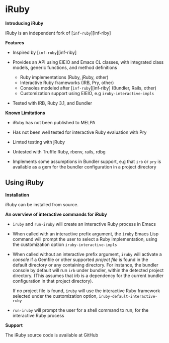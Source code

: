 iRuby
=====

**Introducing iRuby**

iRuby is an independent fork of [`inf-ruby`][inf-riby]

**Features**

* Inspired by [`inf-ruby`][inf-riby]

* Provides an API using EIEIO and Emacs CL classes, with integrated
  class models, generic functions, and method definitions

    * Ruby implementations (Ruby, jRuby, other)
    * Interactive Ruby frameworks (IRB, Pry, other)
    * Consoles modeled after [`inf-ruby`][inf-riby] (Bundler, Rails, other)
    * Customization support using EIEIO, e.g `iruby-interactive-impls`

* Tested with IRB, Ruby 3.1, and Bundler

**Known Limitations**

* iRuby has not been published to MELPA

* Has not been well tested for interactive Ruby evaluation with Pry

* Limted testing with jRuby

* Untested with Truffle Ruby, rbenv, rails, rdbg

* Implements some assumptions in Bundler support, e.g that `irb` or
  `pry` is available as a gem for the bundler configuration in a project
  directory

## Using iRuby

**Installation**

iRuby can be installed from source.

**An overview of interactive commands for iRuby**

* `iruby` and `run-iruby` will create an interactive Ruby process in
  Emacs

* When called with an interactive prefix argument, the `iruby` Emacs
  Lisp command will prompt the user to select a Ruby implementation, using
  the customization option `iruby-interactive-impls`

* When called without an interactive prefix argument, `iruby` will
  activate a _console_ if a Gemfile or other supported _project file_ is
  found in the default directory or any containing directory. For
  instance, the bundler console by default will run `irb` under bundler,
  within the detected project directory. (This assumes that irb is a
  dependency for the current bundler configuration in that project
  directory).

  If no project file is found, `iruby` will use the interactive Ruby
  framework selected under the customization option,
  `iruby-default-interactive-ruby`

* `run-iruby` will prompt the user for a shell command to run, for the
  interactive Ruby process

**Support**

The iRuby source code is available at GitHub

